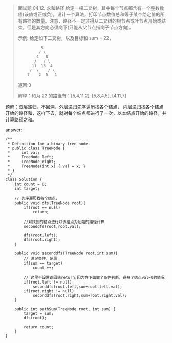 > 面试题 04.12. 求和路径
> 给定一棵二叉树，其中每个节点都含有一个整数数值(该值或正或负)。设计一个算法，打印节点数值总和等于某个给定值的所有路径的数量。注意，路径不一定非得从二叉树的根节点或叶节点开始或结束，但是其方向必须向下(只能从父节点指向子节点方向)。
> 
> 示例:
> 给定如下二叉树，以及目标和 sum = 22，
> 
>               5
>              / \
>             4   8
>            /   / \
>           11  13  4
>          /  \    / \
>         7    2  5   1
> 返回:3
> 
> 解释：和为 22 的路径有：[5,4,11,2], [5,8,4,5], [4,11,7]

题解：双层递归，不回溯，外层递归先序遍历找各个结点，
    内层递归找各个结点开始的路径和，这样下去，就对每个结点都进行了一次，以本结点开始的路径，并计算路径之和。

answer:
    
    /**
     * Definition for a binary tree node.
     * public class TreeNode {
     *     int val;
     *     TreeNode left;
     *     TreeNode right;
     *     TreeNode(int x) { val = x; }
     * }
     */
    class Solution {
        int count = 0;
        int target;
        
        // 先序遍历找各个结点，
        public void dfs(TreeNode root){
            if(root == null)
                return;
            
            //对找到的结点进行以该结点为起始的路径计算
            seconddfs(root,root.val);

            dfs(root.left);
            dfs(root.right);
        }
        
        public void seconddfs(TreeNode root,int sum){
            // 满足条件，记录
            if(sum == target)
                count ++;

            // 这里不设置返回值return,因为在下面做了条件判断，避开了结点val=0的情况
            if(root.left != null)
                seconddfs(root.left,sum+root.left.val);
            if(root.right != null)
                seconddfs(root.right,sum+root.right.val);
        }
        
        public int pathSum(TreeNode root, int sum) {
            target = sum;
            dfs(root);
            
            return count;
        }
    }